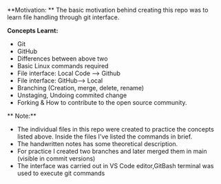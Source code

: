 **Motivation: ** The basic motivation behind creating this repo was to learn file handling through git interface.

**Concepts Learnt:**
- Git
- GitHub
- Differences between above two
- Basic Linux commands required
- File interface: Local Code --> Github
- File interface: GitHub--> Local
- Branching (Creation, merge, delete, rename)
- Unstaging, Undoing commited change
- Forking & How to contribute to the open source community.

**  Note:**
- The individual files in this repo were created to practice the concepts listed above. Inside the files I've listed the commands in brief.
- The handwritten notes has some theoretical description.
- For practice I created two branches and later merged them in main (visible in commit versions)
- The interface was carried out in VS Code editor,GitBash terminal was used to execute git commands
